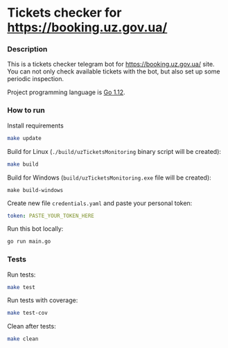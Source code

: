 # Tickets checker for https://booking.uz.gov.ua/ 

### Description
This is a tickets checker telegram bot for https://booking.uz.gov.ua/ site. 
You can not only check available tickets with the bot, but also set up some periodic inspection.

Project programming language is [Go 1.12](https://blog.golang.org/go1.12).

### How to run
Install requirements
```bash
make update
```
Build for Linux (`./build/uzTicketsMonitoring` binary script will be created):
```bash
make build
```
Build for Windows (`build/uzTicketsMonitoring.exe` file will be created):
```shell
make build-windows
```
Create new file `credentials.yaml` and paste your personal token:
```yaml
token: PASTE_YOUR_TOKEN_HERE
```
Run this bot locally:
```bash
go run main.go
```

### Tests
Run tests:
```bash
make test
```
Run tests with coverage:
```bash
make test-cov
```
Clean after tests:
```bash
make clean
```